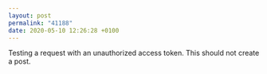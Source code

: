 ```yaml
---
layout: post
permalink: "41188"
date: 2020-05-10 12:26:28 +0100
---
```


Testing a request with an unauthorized access token. This should not create a post.
